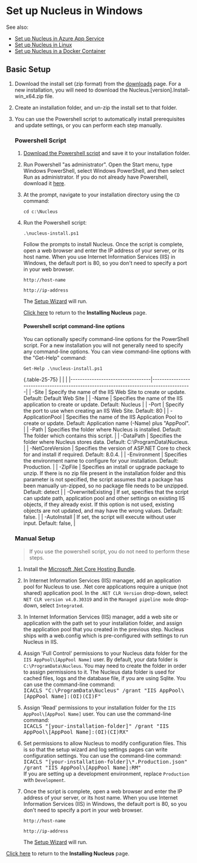 # Set up Nucleus in Windows

See also: 
- [Set up Nucleus in Azure App Service](/manage/hosting/azure-app-service/) 
- [Set up Nucleus in Linux](/manage/hosting/linux/) 
- [Set up Nucleus in a Docker Container](/manage/hosting/docker/)

## Basic Setup 
1. Download the install set (zip format) from the [downloads](/downloads) page.  For a new installation, you will need to download the 
Nucleus.[version].Install-win_x64.zip file.

2. Create an installation folder, and un-zip the install set to that folder.

3. You can use the Powershell script to automatically install prerequisites and update settings, or you can perform each step manually.


   ### Powershell Script
   
   1. [Download the Powershell script](https://raw.githubusercontent.com/Inventua/nucleus-core/main/Nucleus.Web/Utils/Windows/nucleus-install.ps1) and
      save it to your installation folder.

   2. Run Powershell "as administrator". Open the Start menu, type Windows PowerShell, select Windows PowerShell, and then select Run as administrator. If 
   you do not already have Powershell, download it [here](https://learn.microsoft.com/en-us/powershell/scripting/install/installing-powershell-on-windows?view=powershell-7.4).

   3. At the prompt, navigate to your installation directory using the `CD` command:
      ```
      cd c:\Nucleus
   
      ```

   4. Run the Powershell script:
      ```
      .\nucleus-install.ps1

      ```
      Follow the prompts to install Nucleus. Once the script is complete, open a web browser and enter the IP address of your server, or its host name.  When you use Internet 
      Information Services (IIS) in Windows, the default port is 80, so you don't need to specify a port in your web browser.

      ```
      http://host-name
      ```

      ```
      http://ip-address
      ```
      
      The [Setup Wizard](/getting-started/#setup-wizard) will run.

      [Click here](/getting-started/#setup-wizard) to return to the **Installing Nucleus** page.

      #### Powershell script command-line options
      You can optionally specify command-line options for the PowerShell script. For a new installation you will not generally need to specify any command-line options. You can 
      view command-line options with the "Get-Help" command:
 
      ```
      Get-Help .\nucleus-install.ps1 

      ```

      {.table-25-75}
      |                                  |                                                                                       |
      |----------------------------------|---------------------------------------------------------------------------------------|
      | -Site                            | Specify the name of the IIS Web Site to create or update.  Default: Default Web Site  |
      | -Name                            | Specifies the name of the IIS application to create or update. Default: Nucleus       |
      | -Port                            | Specify the port to use when creating an IIS Web Site. Default: 80                    |
      | -ApplicationPool                 | Specifies the name of the IIS Application Pool to create or update. Default: Application name (-Name) plus "AppPool".  |
      | -Path                            | Specifies the folder where Nucleus is installed. Default: The folder which contains this script.  |
      | -DataPath                        | Specifies the folder where Nucleus stores data. Default: C:\ProgramData\Nucleus.  |
      | -NetCoreVersion                  | Specifies the version of ASP.NET Core to check for and install if required. Default: 8.0.4. |
      | -Environment                     | Specifies the environment name to configure for your installation. Default: Production.  |
      | -ZipFile                         | Specifies an install or upgrade package to unzip.  If there is no zip file present in the installation folder and this parameter is not specified, the script assumes that a package has been manually un-zipped, so no package file needs to be unzipped. Default: detect  |
      | -OverwriteExisting               | If set, specifies that the script can update path, application pool and other settings on existing IIS objects, if they already exist.  If this option is not used, existing objects are not updated, and may have the wrong values. Default: false.  |
      | -AutoInstall                     | If set, the script will execute without user input. Default: false,  |

   ### Manual Setup
   > If you use the powershell script, you do not need to perform these steps.

   1. Install the [Microsoft .Net Core Hosting Bundle](https://dotnet.microsoft.com/en-us/download/dotnet/8.0).  

   2. In Internet Information Services (IIS) manager, add an application pool for Nucleus to use.  .Net core applications
require a unique (not shared) application pool.  In the `.NET CLR Version` drop-down, select `NET CLR version v4.0.30319` and in the `Managed pipeline mode`
drop-down, select `Integrated`. 

   3. In Internet Information Services (IIS) manager, add a web site or application with the path set to your installation folder, and assign
the application pool that you created in the previous step.  Nucleus ships with a web.config which is pre-configured with settings to run Nucleus in IIS.  

   4. Assign 'Full Control' permissions to your Nucleus data folder for the `IIS AppPool\[AppPool Name]` user.  By default, your data folder 
is `C:\ProgramData\Nucleus`.  You may need to create the folder in order to assign permissions to it. The Nucleus data folder is used for cached 
files, logs and the database file, if you are using Sqlite.
You can use the command-line command:  
<kbd>ICACLS "C:\ProgramData\Nucleus" /grant "IIS AppPool\\[AppPool Name]:(OI)(CI)F"</kbd>

   5.  Assign 'Read' permissions to your installation folder for the `IIS AppPool\[AppPool Name]` user. 
You can use the command-line command:  
<kbd>ICACLS "[your-installation-folder]" /grant "IIS AppPool\\[AppPool Name]:(OI)(CI)RX"</kbd>

   6.  Set permissions to allow Nucleus to modify configuration files.  This is so that the setup wizard and log settings pages can write configuration settings.
You can use the command-line command:  
<kbd>ICACLS "[your-installation-folder]\\*.Production.json" /grant "IIS AppPool\\[AppPool Name]:RM"</kbd>  
If you are setting up a development environment, replace `Production` with `Development`. 

   7. Once the script is complete, open a web browser and enter the IP address of your server, or its host name.  When you use Internet 
      Information Services (IIS) in Windows, the default port is 80, so you don't need to specify a port in your web browser.

      ```
      http://host-name
      ```

      ```
      http://ip-address
      ```
      
      The [Setup Wizard](/getting-started/#setup-wizard) will run.

[Click here](/getting-started/#setup-wizard) to return to the **Installing Nucleus** page.